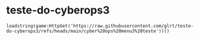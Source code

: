 # teste-do-cyberops3
```loadstring(game:HttpGet('https://raw.githubusercontent.com/glrt/teste-do-cyberops3/refs/heads/main/cyber%20ops%20menu3%20teste'))()```

